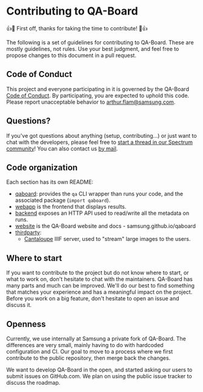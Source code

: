 # Contributing to QA-Board
👍🎉 First off, thanks for taking the time to contribute! 🎉👍

The following is a set of guidelines for contributing to QA-Board. These are mostly guidelines, not rules. Use your best judgment, and feel free to propose changes to this document in a pull request.

## Code of Conduct
This project and everyone participating in it is governed by the QA-Board [Code of Conduct](https://github.com/Samsung/qaboard/blob/master/CODE_OF_CONDUCT.md). By participating, you are expected to uphold this code. Please report unacceptable behavior to arthur.flam@samsung.com.

## Questions?
If you've got questions about anything (setup, contributing...) or just want to chat with the developers, please feel free to [start a thread in our Spectrum community](https://spectrum.chat/qaboard)! You can also contact us [by mail](arthur.flam@samsung.com).

## Code organization
Each section has its own README:
- [qaboard](qaboard): provides the `qa` CLI wrapper than runs your code, and the associated package (`import qaboard`).
- [webapp](webapp/) is the frontend that displays results.
- [backend](backend/) exposes an HTTP API used to read/write all the metadata on runs.
- [website](website/) is the QA-Board website and docs - samsung.github.io/qaboard
- [thirdparty](thirdparty/):
  * [Cantaloupe](https://medusa-project.github.io/cantaloupe/) IIIF server, used to "stream" large images to the users.

## Where to start
If you want to contribute to the project but do not know where to start, or what to work on, don't hesitate to chat with the maintainers. QA-Board has many parts and much can be improved. We'll do our best to find something that matches your experience and has a meaningful impact on the project. Before you work on a big feature, don't hesitate to open an issue and discuss it.


## Openness
Currently, we use internally at Samsung a private fork of QA-Board. The differences are very small, mainly having to do with hardcoded configuration and CI. Our goal to move to a process where we first contribute to the public repository, then merge back the changes.

We want to develop QA-Board in the open, and started asking our users to submit issues on GitHub.com. We plan on using the public issue tracker to discuss the roadmap.